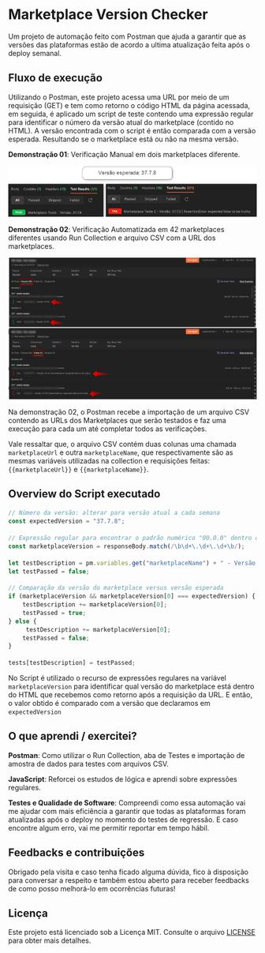 # Marketplace Version Checker

Um projeto de automação feito com Postman que ajuda a garantir que as versões das plataformas estão de acordo a ultima atualização feita após o deploy semanal.

## Fluxo de execução

Utilizando o Postman, este projeto acessa uma URL por meio de um requisição (GET) e tem como retorno o código HTML da página acessada, em seguida, é aplicado um script de teste contendo uma expressão regular para identificar o número da versão atual do marketplace (contido no HTML). A versão encontrada com o script é então comparada com a versão esperada. Resultando se o marketplace está ou não na mesma versão.

**Demonstração 01**: Verificação Manual em dois marketplaces diferente.

![Imagem](/imagens-readme/mvc-image01.png)

**Demonstração 02**: Verificação Automatizada em 42 marketplaces diferentes usando Run Collection e arquivo CSV com a URL dos marketplaces.

![Imagem](/imagens-readme/mvc-image02.png)

Na demonstração 02, o Postman recebe a importação de um arquivo CSV contendo as URLs dos Marketplaces que serão testados e faz uma execução para cada um até completar todos as verificações.

Vale ressaltar que, o arquivo CSV contém duas colunas uma chamada `marketplaceUrl` e outra `marketplaceName`, que respectivamente são as mesmas variáveis utilizadas na collection e requisições feitas: `{{marketplaceUrl}}` e 
`{{marketplaceName}}`.

## Overview do Script executado

```javascript
// Número da versão: alterar para versão atual a cada semana
const expectedVersion = "37.7.8"; 

// Expressão regular para encontrar o padrão numérico "00.0.0" dentro do HTML
const marketplaceVersion = responseBody.match(/\b\d+\.\d+\.\d+\b/);

let testDescription = pm.variables.get("marketplaceName") + " - Versão: ";
let testPassed = false;

// Comparação da versão do marketplace versus versão esperada
if (marketplaceVersion && marketplaceVersion[0] === expectedVersion) {
    testDescription += marketplaceVersion[0];
    testPassed = true;
} else {
     testDescription += marketplaceVersion[0];
    testPassed = false;
}

tests[testDescription] = testPassed;
```

No Script é utilizado o recurso de expressões regulares na variável `marketplaceVersion` para identificar qual versão do marketplace está dentro do HTML que recebemos como retorno após a requisição da URL. E então, o valor obtido é comparado com a versão que declaramos em `expectedVersion`

## O que aprendi / exercitei?

**Postman**: Como utilizar o Run Collection, aba de Testes e importação de amostra de dados para testes com arquivos CSV.

**JavaScript**: Reforcei os estudos de lógica e aprendi sobre expressões regulares.

**Testes e Qualidade de Software**:  Compreendi como essa automação vai me ajudar com mais eficiência a garantir que todas as plataformas foram atualizadas após o deploy no momento do testes de regressão. E caso encontre algum erro, vai me permitir reportar em tempo hábil.

## Feedbacks e contribuições

Obrigado pela visita e caso tenha ficado alguma dúvida, fico à disposição para conversar a respeito e também estou aberto para receber feedbacks de como posso melhorá-lo em ocorrências futuras!

## Licença

Este projeto está licenciado sob a Licença MIT. Consulte o arquivo [LICENSE](LICENSE) para obter mais detalhes.

